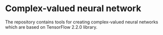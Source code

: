 # Complex-valued neural network

The repository contains tools for creating complex-valued neural networks which are based on TensorFlow 2.2.0 library.


